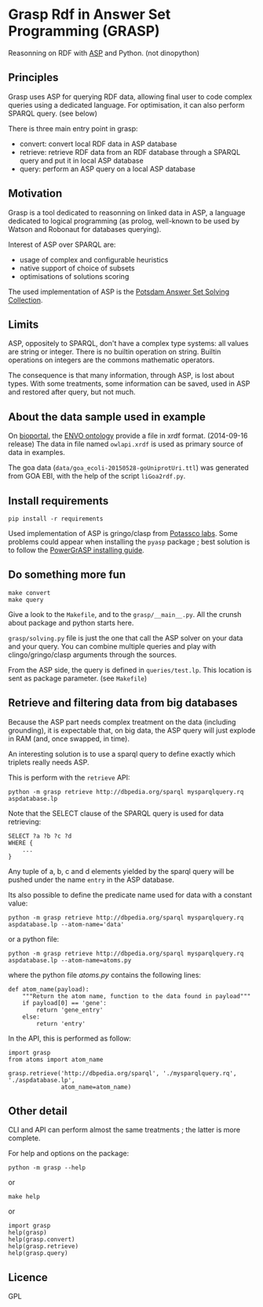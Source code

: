 # Grasp Rdf in Answer Set Programming (GRASP)
Reasonning on RDF with [ASP](https://en.wikipedia.org/wiki/Answer_set_programming) and Python. (not dinopython)


## Principles
Grasp uses ASP for querying RDF data, allowing final user to code complex queries using a dedicated language.
For optimisation, it can also perform SPARQL query.  (see below)

There is three main entry point in grasp:
- convert: convert local RDF data in ASP database
- retrieve: retrieve RDF data from an RDF database through a SPARQL query and put it in local ASP database
- query: perform an ASP query on a local ASP database


## Motivation
Grasp is a tool dedicated to reasonning on linked data in ASP, a language dedicated to logical programming
(as prolog, well-known to be used by Watson and Robonaut for databases querying).

Interest of ASP over SPARQL are:
- usage of complex and configurable heuristics
- native support of choice of subsets
- optimisations of solutions scoring

The used implementation of ASP is the [Potsdam Answer Set Solving Collection](http://potassco.sourceforge.net/index.html).

## Limits
ASP, oppositely to SPARQL, don't have a complex type systems: all values are string or integer.
There is no builtin operation on string.
Builtin operations on integers are the commons mathematic operators.

The consequence is that many information, through ASP, is lost about types.
With some treatments, some information can be saved, used in ASP and restored after query, but not much.


## About the data sample used in example
On [bioportal](http://bioportal.bioontology.org), the [ENVO ontology](http://bioportal.bioontology.org/ontologies/ENVO) provide a file in xrdf format. (2014-09-16 release)
The data in file named `owlapi.xrdf` is used as primary source of data in examples.

The goa data (`data/goa_ecoli-20150528-goUniprotUri.ttl`) was generated from GOA EBI, with the help of the script `liGoa2rdf.py`.


## Install requirements

    pip install -r requirements

Used implementation of ASP is gringo/clasp from [Potassco labs](http://potassco.sourceforge.net/).
Some problems could appear when installing the `pyasp` package ; best solution is to follow the [PowerGrASP installing guide](https://github.com/Aluriak/PowerGrASP/blob/master/README.mkd#installation--requirements).


## Do something more fun

    make convert
    make query

Give a look to the `Makefile`, and to the `grasp/__main__.py`.
All the crunsh about package and python starts here.

`grasp/solving.py` file is just the one that call the ASP solver on your data and your query.
You can combine multiple queries and play with clingo/gringo/clasp arguments through the sources.

From the ASP side, the query is defined in `queries/test.lp`. This location is sent as package parameter. (see `Makefile`)


## Retrieve and filtering data from big databases
Because the ASP part needs complex treatment on the data (including grounding), it is expectable that, on big data,
the ASP query will just explode in RAM (and, once swapped, in time).

An interesting solution is to use a sparql query to define exactly which triplets really needs ASP.

This is perform with the `retrieve` API:

    python -m grasp retrieve http://dbpedia.org/sparql mysparqlquery.rq aspdatabase.lp

Note that the SELECT clause of the SPARQL query is used for data retrieving:

    SELECT ?a ?b ?c ?d
    WHERE {
        ...
    }

Any tuple of a, b, c and d elements yielded by the sparql query will be pushed under the name `entry` in the ASP database.


Its also possible to define the predicate name used for data with a constant value:

    python -m grasp retrieve http://dbpedia.org/sparql mysparqlquery.rq aspdatabase.lp --atom-name='data'

or a python file:

    python -m grasp retrieve http://dbpedia.org/sparql mysparqlquery.rq aspdatabase.lp --atom-name=atoms.py

where the python file *atoms.py* contains the following lines:

    def atom_name(payload):
        """Return the atom name, function to the data found in payload"""
        if payload[0] == 'gene':
            return 'gene_entry'
        else:
            return 'entry'

In the API, this is performed as follow:

    import grasp
    from atoms import atom_name

    grasp.retrieve('http://dbpedia.org/sparql', './mysparqlquery.rq', './aspdatabase.lp',
                   atom_name=atom_name)



## Other detail
CLI and API can perform almost the same treatments ; the latter is more complete.

For help and options on the package:

    python -m grasp --help

or

    make help

or

    import grasp
    help(grasp)
    help(grasp.convert)
    help(grasp.retrieve)
    help(grasp.query)


## Licence
GPL
